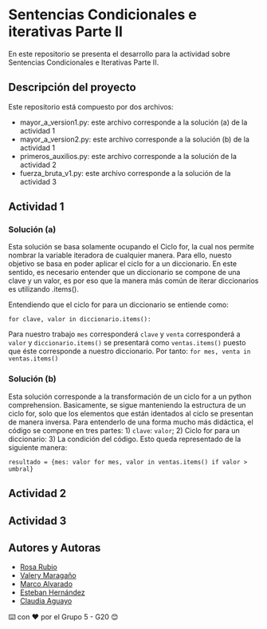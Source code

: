# Sentencias Condicionales e iterativas Parte II
En este repositorio se presenta el desarrollo para la actividad sobre Sentencias Condicionales e Iterativas Parte II.

## Descripción del proyecto

Este repositorio está compuesto por dos archivos: 
  - mayor_a_version1.py: este archivo corresponde a la solución (a) de la actividad 1
  - mayor_a_version2.py: este archivo corresponde a la solución (b) de la actividad 1
  - primeros_auxilios.py: este archivo corresponde a la solución de la actividad 2
  - fuerza_bruta_v1.py: este archivo corresponde a la solución de la actividad 3

## Actividad 1

### Solución (a)
Esta solución se basa solamente ocupando el Ciclo for, la cual nos permite nombrar la variable iteradora de cualquier manera. 
Para ello, nuesto objetivo se basa en poder aplicar el ciclo for a un diccionario. En este sentido, es necesario entender que un diccionario se compone de una clave y un valor, es por eso que la manera más común de iterar diccionarios es utilizando .items().

Entendiendo que el ciclo for para un diccionario se entiende como:
```
for clave, valor in diccionario.items():
```
Para nuestro trabajo ```mes``` corresponderá ```clave``` y ```venta``` corresponderá a ```valor``` y ```diccionario.items()``` se presentará como ```ventas.items()``` puesto que éste corresponde a nuestro diccionario. Por tanto:
```for mes, venta in ventas.items()```


### Solución (b)
Esta solución corresponde a la transformación de un ciclo for a un python comprehension. Basicamente, se sigue manteniendo la estructura de un ciclo for, solo que los elementos que están identados al ciclo se presentan de manera inversa.
Para entenderlo de una forma mucho más didáctica, el código se compone en tres partes: 1) ```clave```: ```valor```; 2) Ciclo for para un diccionario: 3) La condición del código. Esto queda representado de la siguiente manera:

```resultado = {mes: valor for mes, valor in ventas.items() if valor > umbral}```

## Actividad 2

## Actividad 3

## Autores y Autoras

- [Rosa Rubio](https://github.com/PaulinaRubioP)
- [Valery Maragaño](https://github.com/Valyxp)
- [Marco Alvarado](https://github.com/7pixel-cl)
- [Esteban Hernández](https://github.com/stivhc)
- [Claudia Aguayo](https://github.com/aguayo40)

⌨️ con ❤️ por el Grupo 5 - G20 😊
